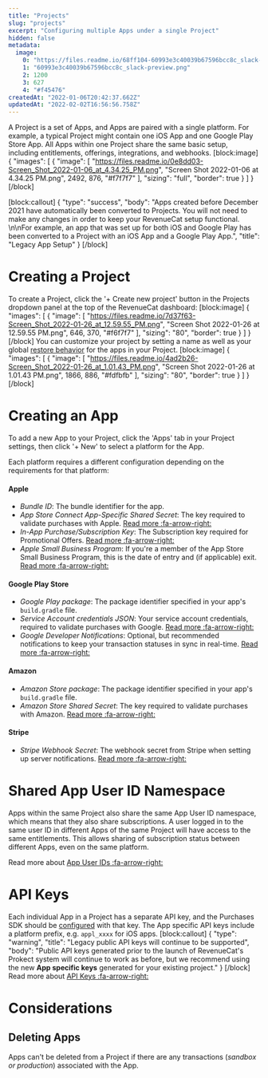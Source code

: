 ```yaml
---
title: "Projects"
slug: "projects"
excerpt: "Configuring multiple Apps under a single Project"
hidden: false
metadata: 
  image: 
    0: "https://files.readme.io/68ff104-60993e3c40039b67596bcc8c_slack-preview.png"
    1: "60993e3c40039b67596bcc8c_slack-preview.png"
    2: 1200
    3: 627
    4: "#f45476"
createdAt: "2022-01-06T20:42:37.662Z"
updatedAt: "2022-02-02T16:56:56.758Z"
---
```

A Project is a set of Apps, and Apps are paired with a single platform. For example, a typical Project might contain one iOS App and one Google Play Store App. All Apps within one Project share the same basic setup, including entitlements, offerings, integrations, and webhooks. 
[block:image]
{
  "images": [
    {
      "image": [
        "https://files.readme.io/0e8dd03-Screen_Shot_2022-01-06_at_4.34.25_PM.png",
        "Screen Shot 2022-01-06 at 4.34.25 PM.png",
        2492,
        876,
        "#f7f7f7"
      ],
      "sizing": "full",
      "border": true
    }
  ]
}
[/block]

[block:callout]
{
  "type": "success",
  "body": "Apps created before December 2021 have automatically been converted to Projects. You will not need to make any changes in order to keep your RevenueCat setup functional. \n\nFor example, an app that was set up for both iOS and Google Play has been converted to a Project with an iOS App and a Google Play App.",
  "title": "Legacy App Setup"
}
[/block]
# Creating a Project

To create a Project, click the '+ Create new project' button in the Projects dropdown panel at the top of the RevenueCat dashboard:
[block:image]
{
  "images": [
    {
      "image": [
        "https://files.readme.io/7d37f63-Screen_Shot_2022-01-26_at_12.59.55_PM.png",
        "Screen Shot 2022-01-26 at 12.59.55 PM.png",
        646,
        370,
        "#f6f7f7"
      ],
      "sizing": "80",
      "border": true
    }
  ]
}
[/block]
You can customize your project by setting a name as well as your global [restore behavior](doc:restoring-purchases) for the apps in your Project.
[block:image]
{
  "images": [
    {
      "image": [
        "https://files.readme.io/4ad2b26-Screen_Shot_2022-01-26_at_1.01.43_PM.png",
        "Screen Shot 2022-01-26 at 1.01.43 PM.png",
        1866,
        886,
        "#fdfbfb"
      ],
      "sizing": "80",
      "border": true
    }
  ]
}
[/block]
# Creating an App

To add a new App to your Project, click the 'Apps' tab in your Project settings, then click '+ New' to select a platform for the App.

Each platform requires a different configuration depending on the requirements for that platform:

#### Apple

- *Bundle ID*: The bundle identifier for the app.
- *App Store Connect App-Specific Shared Secret*: The key required to validate purchases with Apple. [Read more :fa-arrow-right:](doc:itunesconnect-app-specific-shared-secret) 
- *In-App Purchase/Subscription Key*: The Subscription key required for Promotional Offers. [Read more :fa-arrow-right:](doc:ios-subscription-offers#subscription-keys) 
- *Apple Small Business Program*: If you're a member of the App Store Small Business Program, this is the date of entry and (if applicable) exit. [Read more :fa-arrow-right:](doc:app-store-small-business-program) 

#### Google Play Store

- *Google Play package*: The package identifier specified in your app's `build.gradle` file.
- *Service Account credentials JSON*: Your service account credentials, required to validate purchases with Google. [Read more :fa-arrow-right:](doc:creating-play-service-credentials) 
- *Google Developer Notifications*: Optional, but recommended notifications to keep your transaction statuses in sync in real-time. [Read more :fa-arrow-right:](doc:google-server-notifications) 

#### Amazon

- *Amazon Store package*: The package identifier specified in your app's `build.gradle` file.
- *Amazon Store Shared Secret*: The key required to validate purchases with Amazon. [Read more :fa-arrow-right:](doc:amazon-appstore-credentials) 

#### Stripe

- *Stripe Webhook Secret*: The webhook secret from Stripe when setting up server notifications. [Read more :fa-arrow-right:](doc:stripe-server-notifications) 

# Shared App User ID Namespace

Apps within the same Project also share the same App User ID namespace, which means that they also share subscriptions. A user logged in to the same user ID in different Apps of the same Project will have access to the same entitlements. This allows sharing of subscription status between different Apps, even on the same platform.

Read more about [App User IDs :fa-arrow-right:](doc:user-ids)

# API Keys

Each individual App in a Project has a separate API key, and the Purchases SDK should be [configured](doc:configuring-sdk) with that key. The App specific API keys include a platform prefix, e.g. `appl_xxxx` for iOS apps.
[block:callout]
{
  "type": "warning",
  "title": "Legacy public API keys will continue to be supported",
  "body": "Public API keys generated prior to the launch of RevenueCat's Prokect system will continue to work as before, but we recommend using the new **App specific keys** generated for your existing project."
}
[/block]
Read more about [API Keys :fa-arrow-right:](doc:authentication)

# Considerations

## Deleting Apps

Apps can't be deleted from a Project if there are any transactions (*sandbox or production*) associated with the App.